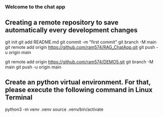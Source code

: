 ###  Welcome to the chat app

## Creating a remote repository to save automatically every development changes 
git init
git add README.md
git commit -m "first commit"
git branch -M main
git remote add origin https://github.com/ram574/RAG_ChatApp.git
git push -u origin main

git remote add origin https://github.com/ram574/DEMO5.git
git branch -M main
git push -u origin main

## Create an python virtual environment. For that, please execute the following command in Linux Terminal
python3 -m venv .venv
source .venv/bin/activate

